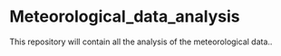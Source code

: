# Meteorological_data_analysis
This repository will contain all the analysis of the meteorological data..
